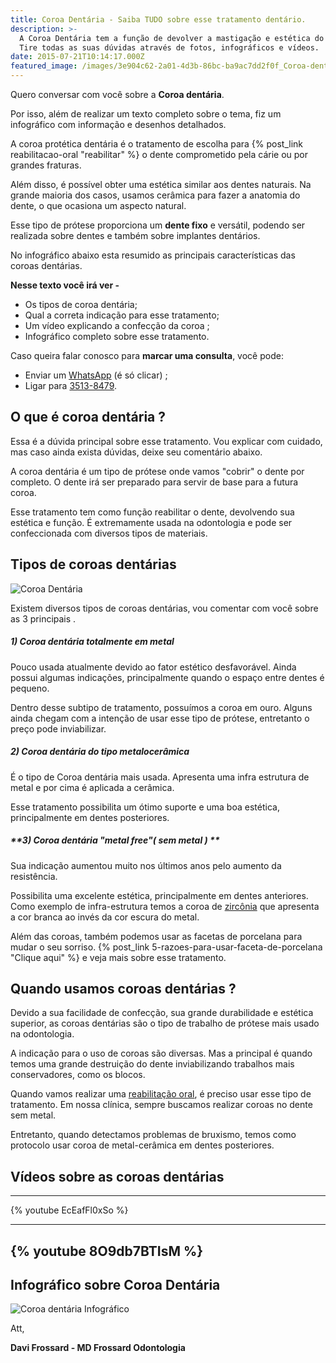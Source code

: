 ```yaml
---
title: Coroa Dentária - Saiba TUDO sobre esse tratamento dentário.
description: >-
  A Coroa Dentária tem a função de devolver a mastigação e estética do dente.
  Tire todas as suas dúvidas através de fotos, infográficos e vídeos.
date: 2015-07-21T10:14:17.000Z
featured_image: /images/3e904c62-2a01-4d3b-86bc-ba9ac7dd2f0f_Coroa-dentária.jpg
---
```

Quero conversar com você sobre a **Coroa dentária**. 

Por isso, além de realizar um texto completo sobre o tema, fiz um infográfico com informação e desenhos detalhados. 

A coroa protética dentária é o tratamento de escolha para {% post_link reabilitacao-oral "reabilitar" %} o dente comprometido pela cárie ou por grandes fraturas. 

Além disso, é possível obter uma estética similar aos dentes naturais. Na grande maioria dos casos, usamos cerâmica para fazer a anatomia do dente, o que ocasiona um aspecto natural. 

Esse tipo de prótese proporciona um **dente fixo** e versátil, podendo ser realizada sobre dentes e também sobre implantes dentários. 

No infográfico abaixo esta resumido as principais características das coroas dentárias. 

**Nesse texto você irá ver -**

* Os tipos de coroa dentária;
* Qual a correta indicação para esse tratamento;
* Um vídeo explicando a confecção da coroa ;
* Infográfico completo sobre esse tratamento.

Caso queira falar conosco para **marcar uma consulta**, você pode: 

* Enviar um [WhatsApp](https://api.whatsapp.com/send?phone=55021976637803) (é só clicar) ; 
* Ligar para [3513-8479](tel:2135138479).

## O que é coroa dentária ?

Essa é a dúvida principal sobre esse tratamento. Vou explicar com cuidado, mas caso ainda exista dúvidas, deixe seu comentário abaixo.  

A coroa dentária é um tipo de prótese onde vamos "cobrir" o dente por completo. O dente irá ser preparado para servir de base para a futura coroa.  

Esse tratamento tem como função reabilitar o dente, devolvendo sua estética e função. É extremamente usada na odontologia e pode ser confeccionada com diversos tipos de materiais.

## Tipos de coroas dentárias

![Coroa Dentária](/images/fa17cc49-de1e-48ed-a931-8fc72ef0ab0f_coroa_denta_ria.png)

Existem diversos tipos de coroas dentárias, vou comentar com você sobre as 3 principais .

##### **1) Coroa dentária totalmente em metal**

Pouco usada atualmente devido ao fator estético desfavorável. Ainda possui algumas indicações, principalmente quando o espaço entre dentes é pequeno. 

Dentro desse subtipo de tratamento, possuímos a coroa em ouro. Alguns ainda chegam com a intenção de usar esse tipo de prótese, entretanto o preço pode inviabilizar.  

##### **2) Coroa dentária do tipo metalocerâmica**

É o tipo de Coroa dentária mais usada. Apresenta uma infra estrutura de metal e por cima é aplicada a cerâmica. 

Esse tratamento possibilita um ótimo suporte e uma boa estética, principalmente em dentes posteriores.  

##### **3) Coroa dentária "metal free"( sem metal ) **

Sua indicação aumentou muito nos últimos anos pelo aumento da resistência. 

Possibilita uma excelente estética, principalmente em dentes anteriores. Como exemplo de infra-estrutura temos a coroa de [zircônia](http://revista.aborj.org.br/index.php/rbo/article/viewFile/251/218) que apresenta a cor branca ao invés da cor escura do metal. 

Além das coroas, também podemos usar as facetas de porcelana para mudar o seu sorriso. {% post_link 5-razoes-para-usar-faceta-de-porcelana "Clique aqui" %} e veja mais sobre esse tratamento.

## Quando usamos coroas dentárias ?

Devido a sua facilidade de confecção, sua grande durabilidade e estética superior, as coroas dentárias são o tipo de trabalho de prótese mais usado na odontologia.

A indicação para o uso de coroas são diversas. Mas a principal é quando temos uma grande destruição do dente inviabilizando trabalhos mais conservadores, como os blocos. 

Quando vamos realizar uma [reabilitação oral](/reabilitacao-oral/), é preciso usar esse tipo de tratamento. Em nossa clínica, sempre buscamos realizar coroas no dente sem metal. 

Entretanto, quando detectamos problemas de bruxismo, temos como protocolo usar coroa de metal-cerâmica em dentes posteriores.

## Vídeos sobre as coroas dentárias
---
{% youtube EcEafFl0xSo %}

---

{% youtube 8O9db7BTIsM %}
---
## Infográfico sobre Coroa Dentária 

![Coroa dentária Infográfico](/images/4ba86c18-74aa-4e03-8e03-1bda82548be3_Coroa-Dentária-.jpg)

Att,

**Davi Frossard - MD Frossard Odontologia**
